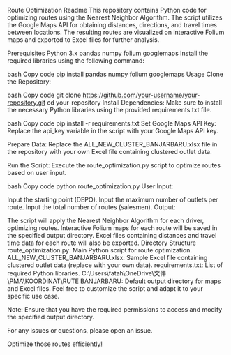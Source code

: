 Route Optimization Readme
This repository contains Python code for optimizing routes using the Nearest Neighbor Algorithm. The script utilizes the Google Maps API for obtaining distances, directions, and travel times between locations. The resulting routes are visualized on interactive Folium maps and exported to Excel files for further analysis.

Prerequisites
Python 3.x
pandas
numpy
folium
googlemaps
Install the required libraries using the following command:

bash
Copy code
pip install pandas numpy folium googlemaps
Usage
Clone the Repository:

bash
Copy code
git clone https://github.com/your-username/your-repository.git
cd your-repository
Install Dependencies:
Make sure to install the necessary Python libraries using the provided requirements.txt file.

bash
Copy code
pip install -r requirements.txt
Set Google Maps API Key:
Replace the api_key variable in the script with your Google Maps API key.

Prepare Data:
Replace the ALL_NEW_CLUSTER_BANJARBARU.xlsx file in the repository with your own Excel file containing clustered outlet data.

Run the Script:
Execute the route_optimization.py script to optimize routes based on user input.

bash
Copy code
python route_optimization.py
User Input:

Input the starting point (DEPO).
Input the maximum number of outlets per route.
Input the total number of routes (salesmen).
Output:

The script will apply the Nearest Neighbor Algorithm for each driver, optimizing routes.
Interactive Folium maps for each route will be saved in the specified output directory.
Excel files containing distances and travel time data for each route will also be exported.
Directory Structure
route_optimization.py: Main Python script for route optimization.
ALL_NEW_CLUSTER_BANJARBARU.xlsx: Sample Excel file containing clustered outlet data (replace with your own data).
requirements.txt: List of required Python libraries.
C:\Users\fatah\OneDrive\文件\PMA\KOORDINAT\RUTE BANJARBARU: Default output directory for maps and Excel files.
Feel free to customize the script and adapt it to your specific use case.

Note: Ensure that you have the required permissions to access and modify the specified output directory.

For any issues or questions, please open an issue.

Optimize those routes efficiently!
